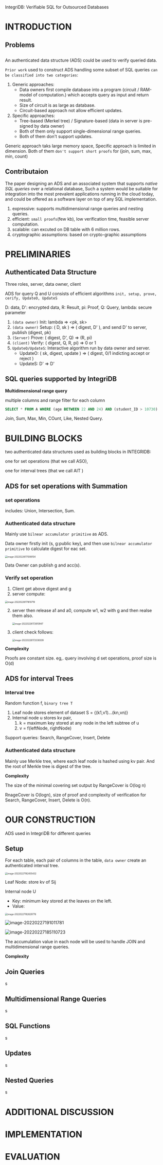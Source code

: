 IntegriDB: Verifiable SQL for Outsourced Databases

# INTRODUCTION

## Problems

## 

An authenticated data structure (ADS) could be used to verify queried data.

`Prior work` used to construct ADS handling some subset of SQL queries `can be classified into two categories`:

1. Generic approaches:
   - Data owners first compile database into a program (circuit / RAM-model of computation.) which accepts query as input and return result.
   - Size of circuit is as large as database.
   - Circuit-based approach not allow efficient updates.
2. Specific approaches:
   - Tree-based (Merkel tree) / Signature-based (data in server is pre-signed by data owner)
   - Both of them only support single-dimensional range queries.
   - Both of them don't support updates.

Generic approach taks large memory space, Specific approach is limited in dimension. Both of them `don't support short proofs` for (join, sum, max, min, count)

## Contributaion

The paper designing an ADS and an associated system that supports *native SQL queries* over a relational database, Such a system would be suitable for integration into the most prevalent applications running in the cloud today, and could be offered as a software layer on top of any SQL implementation.

1. expressive: supports multidimensional range queries and nesting queries. 
2. efficient: `small proofs`(few kb), low verification time, feasible server computation.
3. scalable: can excuted on DB table with 6 million rows.
4. cryptographic assumptions: based on crypto-graphic assumptions

# PRELIMINARIES

## Authenticated Data Structure

Three roles, server, data owner, client

ADS for query Q and U consists of efficient algorithms `init, setup, prove, cerify, UpdateO, UpdateS`

D: data, D': encrypted data, R: Result, pi: Proof, Q: Query, lambda: secure parameter

1. `(data owner)` Init:  lambda => <pk, sk>
2. `(data owner)` Setup: ( D, sk ) => ( digest, D' ), and send D' to server, publish (digest, pk)
3. `(Server)` Prove: ( digest, D', Q) => (R, pi)
4. `(client)` Verify: ( digest, Q, R, pi) => 0 or 1
5. `UpdateO/UpdateS`: Interactive algorithm run by data owner and server. 
   - UpdateO: ( sk, digest, update ) => ( digest, 0/1 indicting accept or reject )
   - UpdateS:  D' => D'

## SQL queries supported by IntegriDB

**Multidimensional range query**

multiple columns and range filter for each column

```sql
SELECT * FROM A WHERE (age BETWEEN 22 AND 24) AND (student_ID > 10730)
```

Join, Sum, Max, Min, COunt, Like, Nested Query.

# BUILDING BLOCKS

two authenticated data structures used as building blocks in INTEGRIDB: 

one for set operations (that we call ASO), 

one for interval trees (that we call AIT )

## ADS for set operations with Summation

### set operations

includes: Union, Intersection, Sum.

### Authenticated data structure

Mainly use `bilnear accumulator primitive` as ADS.

Data owner firstly init (s, g:public key), and then use `bilnear accumulator primitive` to calculate digest for eac set. 

<img src="imgs/image-20220226171006104.png" alt="image-20220226171006104" style="zoom:50%;" />

Data Owner can publish g and acc(s).

### Verify set operation

1. Client get above digest and g
2. server compute:

<img src="imgs/image-20220226171610719.png" alt="image-20220226171610719" style="zoom:50%;" />

2. server then release a1 and a0, compute w1, w2 with g and then realse them also.

   <img src="imgs/image-20220226172610947.png" alt="image-20220226172610947" style="zoom:50%;" />

3. client check follows:

   <img src="imgs/image-20220226172038309.png" alt="image-20220226172038309" style="zoom:50%;" />

**Complexity**

Proofs are constant size. eg,. query involving d set operations, proof size is O(d)

## ADS for interval Trees

### Interval tree

Random function f, `binary tree T`

1. Leaf node stores element of dataset S = {(k1,v1)...(kn,vn)}
2. Internal node u stores kv pair, 
   1. k = maximum key stored at any node in the left subtree of u
   2. v = f(leftNode, rightNode)

Support queries: Search, RangeCover, Insert, Delete

### Authenticated data structure

Mainly use Merkle tree, where each leaf node is hashed using kv pair. And the root of Merkle tree is digest of the tree.

**Complexity**

The size of the minimal covering set output by RangeCover is O(log n)

RnageCover is O(logn), size of proof and complexity of verification for Search, RangeCover, Insert, Delete is O(n).

# OUR CONSTRUCTION

ADS used in IntegriDB for different queries

## Setup

For each table, each pair of columns in the table, `data owner` create an authenticated interval tree.

<img src="imgs/image-20220227182455432.png" alt="image-20220227182455432" style="zoom:50%;" />

Leaf Node: store kv of Sij

Internal node U

- Key: minimum key stored at the leaves on the left.
- Value: 

<img src="imgs/image-20220227182629776.png" alt="image-20220227182629776" style="zoom:50%;" />

![image-20220227191011781](imgs/image-20220227191011781.png)

<img src="imgs/image-20220227185110723.png" alt="image-20220227185110723"  />

The accumulation value in each node will be used to handle JOIN and multidimensional range queries.

**Complexity**



## Join Queries

s

## Multidimensional Range Queries

s

## SQL Functions

s

## Updates

s

## Nested Queries

s





# ADDITIONAL DISCUSSION

# IMPLEMENTATION

# EVALUATION

